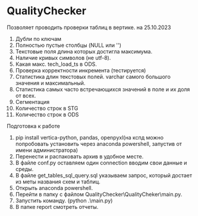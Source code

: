 # QualityChecker
Позволяет проводить проверки таблиц в вертике. на 25.10.2023
1. Дубли по ключам
2. Полностью пустые столбцы (NULL или '')
3. Текстовые поля длина которых достигла максимума.
4. Наличие кривых символов (не utf-8).
5. Какая макс. tech_load_ts в ODS.
6. Проверка корректности инкремента (тестируется)
7. Статистика длин текстовых полей. varchar самого большого значения и максимальный.
8. Статистика самых часто встречающихся значений в поле и их доля от всех.
9. Сегментация
10. Количество строк в STG
11. Количество строк в ODS

Подготовка к работе
1. pip install vertica-python, pandas, openpyxl(на кспд можно попробовать установить через anaconda powershell, запустив от имени администратора)
2. Перенести и распаковать архив в удобное месте.
3. В файле conf.py оставляем один connection вводим свои данные и среды.
4. В файле get_tables_sql_query.sql указываем запрос, который достает из меты названия схем и таблиц.
5. Открыть anaconda powershell.
6. Перейти в папку с файлом QualityChecker\QualityCheker\main.py.
7. Запустить команду. (python .\main.py)
8. В папке report смотреть отчеты.
